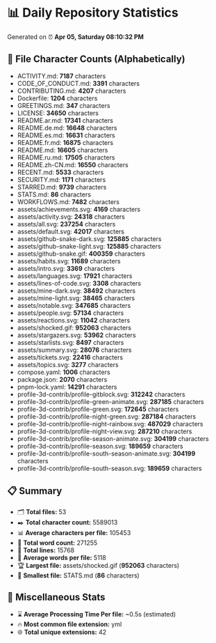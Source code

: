 # 📊 Daily Repository Statistics
Generated on ⏰ **Apr 05, Saturday 08:10:32 PM**

## 📂 File Character Counts (Alphabetically)
- ACTIVITY.md: **7187** characters
- CODE_OF_CONDUCT.md: **3391** characters
- CONTRIBUTING.md: **4207** characters
- Dockerfile: **1204** characters
- GREETINGS.md: **347** characters
- LICENSE: **34650** characters
- README.ar.md: **17341** characters
- README.de.md: **16648** characters
- README.es.md: **16631** characters
- README.fr.md: **16875** characters
- README.md: **16605** characters
- README.ru.md: **17505** characters
- README.zh-CN.md: **16550** characters
- RECENT.md: **5533** characters
- SECURITY.md: **1171** characters
- STARRED.md: **9739** characters
- STATS.md: **86** characters
- WORKFLOWS.md: **7482** characters
- assets/achievements.svg: **4169** characters
- assets/activity.svg: **24318** characters
- assets/all.svg: **237254** characters
- assets/default.svg: **42017** characters
- assets/github-snake-dark.svg: **125885** characters
- assets/github-snake-light.svg: **125885** characters
- assets/github-snake.gif: **400359** characters
- assets/habits.svg: **11689** characters
- assets/intro.svg: **3369** characters
- assets/languages.svg: **17921** characters
- assets/lines-of-code.svg: **3308** characters
- assets/mine-dark.svg: **38492** characters
- assets/mine-light.svg: **38465** characters
- assets/notable.svg: **347685** characters
- assets/people.svg: **57134** characters
- assets/reactions.svg: **11042** characters
- assets/shocked.gif: **952063** characters
- assets/stargazers.svg: **53962** characters
- assets/starlists.svg: **8497** characters
- assets/summary.svg: **28076** characters
- assets/tickets.svg: **22416** characters
- assets/topics.svg: **3277** characters
- compose.yaml: **1006** characters
- package.json: **2070** characters
- pnpm-lock.yaml: **14291** characters
- profile-3d-contrib/profile-gitblock.svg: **312242** characters
- profile-3d-contrib/profile-green-animate.svg: **287185** characters
- profile-3d-contrib/profile-green.svg: **172645** characters
- profile-3d-contrib/profile-night-green.svg: **287184** characters
- profile-3d-contrib/profile-night-rainbow.svg: **487029** characters
- profile-3d-contrib/profile-night-view.svg: **287210** characters
- profile-3d-contrib/profile-season-animate.svg: **304199** characters
- profile-3d-contrib/profile-season.svg: **189659** characters
- profile-3d-contrib/profile-south-season-animate.svg: **304199** characters
- profile-3d-contrib/profile-south-season.svg: **189659** characters

## 📋 Summary
- 🗂️ **Total files:** 53
- ✒️ **Total character count:** 5589013
- 📊 **Average characters per file:** 105453
- 📝 **Total word count:** 271255
- 🧾 **Total lines:** 15768
- 📐 **Average words per file:** 5118
- 🏆 **Largest file:** assets/shocked.gif (**952063** characters)
- 🥉 **Smallest file:** STATS.md (**86** characters)

## 🌟 Miscellaneous Stats
- ⌛ **Average Processing Time Per file:** ~0.5s (estimated)
- 🔥 **Most common file extension:** yml
- 🌐 **Total unique extensions:** 42
